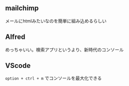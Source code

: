 ## mailchimp
メールにhtmlみたいなのを簡単に組み込めるらしい

## Alfred
めっちゃいい。検索アプリというより、新時代のコンソール

## VScode
`option + ctrl + m`
でコンソールを最大化できる

